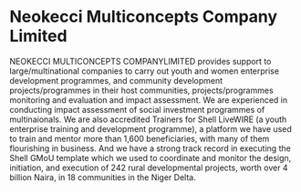 # Neokecci Multiconcepts Company Limited
NEOKECCI MULTICONCEPTS COMPANYLIMITED   provides support to large/multinational companies to carry out youth and women enterprise development programmes, and community development projects/programmes in their host communities, projects/programmes monitoring and evaluation and impact assessment. 
We are experienced in conducting impact assessment of social investment programmes of multinaionals. We are also accredited Trainers for Shell LiveWIRE (a youth enterprise training and development programme), a platform we have used to train and mentor more than 1,600 beneficiaries, with many of them flourishing in business. 
And we have a strong track record in executing the Shell GMoU template which we used to coordinate and monitor the design, initiation, and execution of 242 rural developmental projects, worth over 4 billion Naira, in 18 communities in the Niger Delta. 
